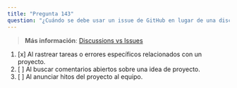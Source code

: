 ```yaml
---
title: "Pregunta 143"
question: "¿Cuándo se debe usar un issue de GitHub en lugar de una discusión?"
---
```


> **Más información**: [Discussions vs Issues](https://docs.github.com/en/discussions/collaborating-with-your-community-using-discussions/about-discussions#discussions-and-issues)
1. [x] Al rastrear tareas o errores específicos relacionados con un proyecto.
1. [ ] Al buscar comentarios abiertos sobre una idea de proyecto.
1. [ ] Al anunciar hitos del proyecto al equipo.
